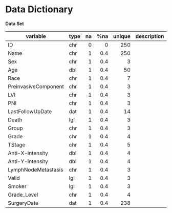 # Data Dictionary
**Data Set**

| variable | type  | na   | %na | unique | description |
| -------- | ----  | ---: | -----: | -----: | ----------- |
 | ID | chr | 0 | 0 | 250 |  | 
 | Name | chr | 1 | 0.4 | 250 |  | 
 | Sex | chr | 1 | 0.4 | 3 |  | 
 | Age | dbl | 1 | 0.4 | 50 |  | 
 | Race | chr | 1 | 0.4 | 7 |  | 
 | PreinvasiveComponent | chr | 1 | 0.4 | 3 |  | 
 | LVI | chr | 1 | 0.4 | 3 |  | 
 | PNI | chr | 1 | 0.4 | 3 |  | 
 | LastFollowUpDate | dat | 1 | 0.4 | 14 |  | 
 | Death | lgl | 1 | 0.4 | 3 |  | 
 | Group | chr | 1 | 0.4 | 3 |  | 
 | Grade | chr | 1 | 0.4 | 4 |  | 
 | TStage | chr | 1 | 0.4 | 5 |  | 
 | Anti-X-intensity | dbl | 1 | 0.4 | 4 |  | 
 | Anti-Y-intensity | dbl | 1 | 0.4 | 4 |  | 
 | LymphNodeMetastasis | chr | 1 | 0.4 | 3 |  | 
 | Valid | lgl | 1 | 0.4 | 3 |  | 
 | Smoker | lgl | 1 | 0.4 | 3 |  | 
 | Grade_Level | chr | 1 | 0.4 | 4 |  | 
 | SurgeryDate | dat | 1 | 0.4 | 238 |  | 

